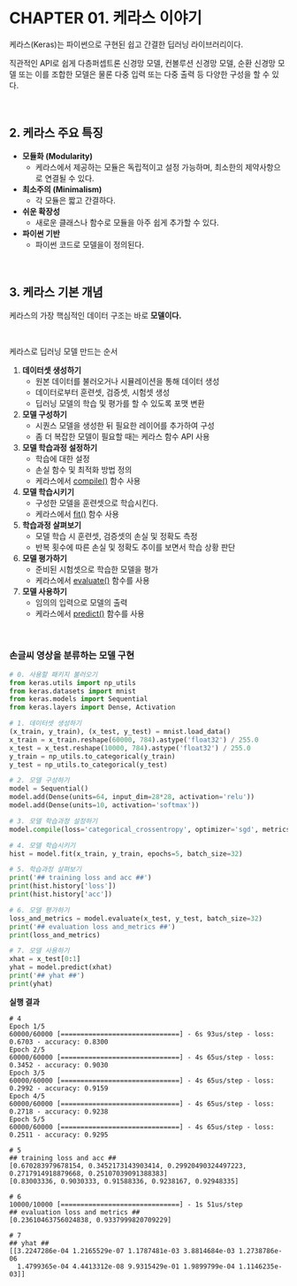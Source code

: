 # CHAPTER 01. 케라스 이야기

케라스(Keras)는 파이썬으로 구현된 쉽고 간결한 딥러닝 라이브러리이다.

직관적인 API로 쉽게 다층퍼셉트론 신경망 모델, 컨볼루션 신경망 모델, 순환 신경망 모델 또는 이를 조합한 모델은 물론 다중 입력 또는 다중 출력 등 다양한 구성을 할 수 있다.

<br>

## 2. 케라스 주요 특징

* **모듈화 (Modularity)**
  * 케라스에서 제공하는 모듈은 독립적이고 설정 가능하며, 최소한의 제약사항으로 연결될 수 있다.
* **최소주의 (Minimalism)**
  * 각 모듈은 짧고 간결하다.
* **쉬운 확장성**
  * 새로운 클래스나 함수로 모듈을 아주 쉽게 추가할 수 있다.
* **파이썬 기반**
  * 파이썬 코드로 모델을이 정의된다.

<br>

## 3. 케라스 기본 개념

케라스의 가장 핵심적인 데이터 구조는 바로 **모델이다.**

<br>

케라스로 딥러닝 모델 만드는 순서

1. **데이터셋 생성하기**
   * 원본 데이터를 불러오거나 시뮬레이션을 통해 데이터 생성
   * 데이터로부터 훈련셋, 검증셋, 시험셋 생성
   * 딥러닝 모델의 학습 및 평가를 할 수 있도록 포맷 변환
2. **모델 구성하기**
   * 시퀀스 모델을 생성한 뒤 필요한 레이어를 추가하여 구성
   * 좀 더 복잡한 모델이 필요할 때는 케라스 함수 API 사용
3. **모델 학습과정 설정하기**
   * 학습에 대한 설정
   * 손실 함수 및 최적화 방법 정의
   * 케라스에서 <u>compile()</u> 함수 사용
4. **모델 학습시키기**
   * 구성한 모델을 훈련셋으로 학습시킨다.
   * 케라스에서 <u>fit()</u> 함수 사용
5. **학습과정 살펴보기**
   * 모델 학습 시 훈련셋, 검증셋의 손실 및 정확도 측정
   * 반복 횟수에 따른 손실 및 정확도 추이를 보면서 학습 상황 판단
6. **모델 평가하기**
   * 준비된 시험셋으로 학습한 모델을 평가
   * 케라스에서 <u>evaluate()</u> 함수를 사용
7. **모델 사용하기**
   * 임의의 입력으로 모델의 출력
   * 케라스에서 <u>predict()</u> 함수를 사용

<br>

### 손글씨 영상을 분류하는 모델 구현

```python
# 0. 사용할 패키지 불러오기
from keras.utils import np_utils
from keras.datasets import mnist
from keras.models import Sequential
from keras.layers import Dense, Activation

# 1. 데이터셋 생성하기
(x_train, y_train), (x_test, y_test) = mnist.load_data()
x_train = x_train.reshape(60000, 784).astype('float32') / 255.0
x_test = x_test.reshape(10000, 784).astype('float32') / 255.0
y_train = np_utils.to_categorical(y_train)
y_test = np_utils.to_categorical(y_test)

# 2. 모델 구성하기
model = Sequential()
model.add(Dense(units=64, input_dim=28*28, activation='relu'))
model.add(Dense(units=10, activation='softmax'))

# 3. 모델 학습과정 설정하기
model.compile(loss='categorical_crossentropy', optimizer='sgd', metrics=['accuracy'])

# 4. 모델 학습시키기
hist = model.fit(x_train, y_train, epochs=5, batch_size=32)

# 5. 학습과정 살펴보기
print('## training loss and acc ##')
print(hist.history['loss'])
print(hist.history['acc'])

# 6. 모델 평가하기
loss_and_metrics = model.evaluate(x_test, y_test, batch_size=32)
print('## evaluation loss and_metrics ##')
print(loss_and_metrics)

# 7. 모델 사용하기
xhat = x_test[0:1]
yhat = model.predict(xhat)
print('## yhat ##')
print(yhat)
```

**실행 결과**

```
# 4
Epoch 1/5
60000/60000 [==============================] - 6s 93us/step - loss: 0.6703 - accuracy: 0.8300
Epoch 2/5
60000/60000 [==============================] - 4s 65us/step - loss: 0.3452 - accuracy: 0.9030
Epoch 3/5
60000/60000 [==============================] - 4s 65us/step - loss: 0.2992 - accuracy: 0.9159
Epoch 4/5
60000/60000 [==============================] - 4s 65us/step - loss: 0.2718 - accuracy: 0.9238
Epoch 5/5
60000/60000 [==============================] - 4s 65us/step - loss: 0.2511 - accuracy: 0.9295

# 5
## training loss and acc ##
[0.670283979678154, 0.3452173143903414, 0.29920490324497223, 0.2717914918879668, 0.25107039091388383]
[0.83003336, 0.9030333, 0.91588336, 0.9238167, 0.92948335]

# 6
10000/10000 [==============================] - 1s 51us/step
## evaluation loss and metrics ##
[0.23610463756024838, 0.9337999820709229]

# 7
## yhat ##
[[3.2247286e-04 1.2165529e-07 1.1787481e-03 3.8814684e-03 1.2738786e-06
  1.4799365e-04 4.4413312e-08 9.9315429e-01 1.9899799e-04 1.1146235e-03]]
```

